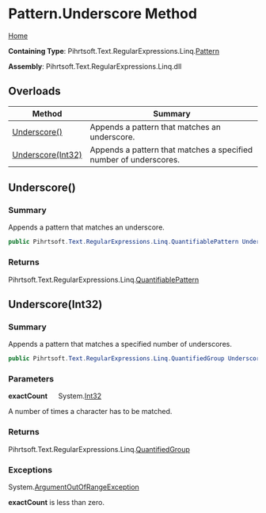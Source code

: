 # Pattern\.Underscore Method

[Home](../../../../../../README.md)

**Containing Type**: Pihrtsoft\.Text\.RegularExpressions\.Linq\.[Pattern](../README.md)

**Assembly**: Pihrtsoft\.Text\.RegularExpressions\.Linq\.dll

## Overloads

| Method | Summary |
| ------ | ------- |
| [Underscore()](#Pihrtsoft_Text_RegularExpressions_Linq_Pattern_Underscore) | Appends a pattern that matches an underscore\. |
| [Underscore(Int32)](#Pihrtsoft_Text_RegularExpressions_Linq_Pattern_Underscore_System_Int32_) | Appends a pattern that matches a specified number of underscores\. |

## Underscore\(\) <a name="Pihrtsoft_Text_RegularExpressions_Linq_Pattern_Underscore"></a>

### Summary

Appends a pattern that matches an underscore\.

```csharp
public Pihrtsoft.Text.RegularExpressions.Linq.QuantifiablePattern Underscore()
```

### Returns

Pihrtsoft\.Text\.RegularExpressions\.Linq\.[QuantifiablePattern](../../QuantifiablePattern/README.md)

## Underscore\(Int32\) <a name="Pihrtsoft_Text_RegularExpressions_Linq_Pattern_Underscore_System_Int32_"></a>

### Summary

Appends a pattern that matches a specified number of underscores\.

```csharp
public Pihrtsoft.Text.RegularExpressions.Linq.QuantifiedGroup Underscore(int exactCount)
```

### Parameters

**exactCount** &emsp; System\.[Int32](https://docs.microsoft.com/en-us/dotnet/api/system.int32)

A number of times a character has to be matched\.

### Returns

Pihrtsoft\.Text\.RegularExpressions\.Linq\.[QuantifiedGroup](../../QuantifiedGroup/README.md)

### Exceptions

System\.[ArgumentOutOfRangeException](https://docs.microsoft.com/en-us/dotnet/api/system.argumentoutofrangeexception)

**exactCount** is less than zero\.

